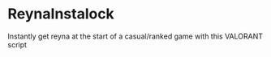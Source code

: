 # ReynaInstalock
Instantly get reyna at the start of a casual/ranked game with this VALORANT script

